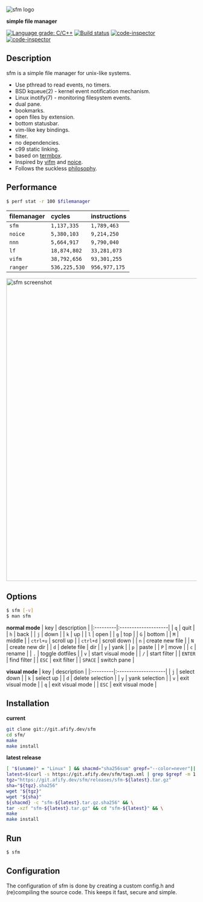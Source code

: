 <img src="https://afify.dev/img/sfm.png" alt="sfm logo"/>

**simple file manager**

[![Language grade: C/C++](https://img.shields.io/lgtm/grade/cpp/g/afify/sfm.svg?logo=lgtm&logoWidth=18)](https://lgtm.com/projects/g/afify/sfm/context:cpp)
[![Build status](https://ci.appveyor.com/api/projects/status/goq88ahjyvtjrui2?svg=true)](https://ci.appveyor.com/project/afify/sfm)
[![code-inspector](https://www.code-inspector.com/project/19656/score/svg)](https://frontend.code-inspector.com/public/project/19656/sfm/dashboard)
[![code-inspector](https://www.code-inspector.com/project/19656/status/svg)](https://frontend.code-inspector.com/public/project/19656/sfm/dashboard)

Description
------------
sfm is a simple file manager for unix-like systems.

* Use pthread to read events, no timers.
* BSD kqueue(2) - kernel event notification mechanism.
* Linux inotify(7) - monitoring filesystem events.
* dual pane.
* bookmarks.
* open files by extension.
* bottom statusbar.
* vim-like key bindings.
* filter.
* no dependencies.
* c99 static linking.
* based on [termbox](https://github.com/nsf/termbox).
* Inspired by [vifm](https://vifm.info/) and [noice](https://git.2f30.org/noice/).
* Follows the suckless [philosophy](https://suckless.org/philosophy/).

Performance
------------
```sh
$ perf stat -r 100 $filemanager
```
| filemanager | cycles        | instructions  |
|:------------|:--------------|:--------------|
| `sfm`       | `1,137,335`   | `1,789,463`   |
| `noice`     | `5,380,103`   | `9,214,250`   |
| `nnn`       | `5,664,917`   | `9,790,040`   |
| `lf`        | `18,874,802`  | `33,281,073`  |
| `vifm`      | `38,792,656`  | `93,301,255`  |
| `ranger`    | `536,225,530` | `956,977,175` |

<img src="https://afify.dev/img/sfm_sc.png" alt="sfm screenshot" width="800"/>

Options
-------
```sh
$ sfm [-v]
$ man sfm
```

**normal mode**
| key      | description         |
|:---------|:--------------------|
| `q`      | quit                |
| `h`      | back                |
| `j`      | down                |
| `k`      | up                  |
| `l`      | open                |
| `g`      | top                 |
| `G`      | bottom              |
| `M`      | middle              |
| `ctrl+u` | scroll up           |
| `ctrl+d` | scroll down         |
| `n`      | create new file     |
| `N`      | create new dir      |
| `d`      | delete file \| dir  |
| `y`      | yank                |
| `p`      | paste               |
| `P`      | move                |
| `c`      | rename              |
| `.`      | toggle dotfiles     |
| `v`      | start visual mode   |
| `/`      | start filter        |
| `ENTER`  | find  filter        |
| `ESC`    | exit  filter        |
| `SPACE`  | switch pane         |

**visual mode**
| key      | description         |
|:---------|:--------------------|
| `j`      | select down         |
| `k`      | select up           |
| `d`      | delete selection    |
| `y`      | yank selection      |
| `v`      | exit visual mode    |
| `q`      | exit visual mode    |
| `ESC`    | exit visual mode    |

Installation
------------
**current**
```sh
git clone git://git.afify.dev/sfm
cd sfm/
make
make install
```
**latest release**
```sh
[ "$(uname)" = "Linux" ] && shacmd="sha256sum" grepf="--color=never"|| shacmd="sha256"
latest=$(curl -s https://git.afify.dev/sfm/tags.xml | grep $grepf -m 1 -o "\[v.*\]" | tr -d '[]')
tgz="https://git.afify.dev/sfm/releases/sfm-${latest}.tar.gz"
sha="${tgz}.sha256"
wget "${tgz}"
wget "${sha}"
${shacmd} -c "sfm-${latest}.tar.gz.sha256" && \
tar -xzf "sfm-${latest}.tar.gz" && cd "sfm-${latest}" && \
make
make install
```
Run
---
```sh
$ sfm
```

Configuration
-------------
The configuration of sfm is done by creating a custom config.h
and (re)compiling the source code. This keeps it fast, secure and simple.
